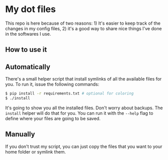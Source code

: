 # My dot files

This repo is here because of two reasons: 1) It's easier to keep track
of the changes in my config files, 2) it's a good way to share nice
things I've done in the softwares I use.

## How to use it

## Automatically

There's a small helper script that install symlinks of all the available
files for you. To run it, issue the following commands:

```bash
$ pip install -r requirements.txt # optional for coloring
$ ./install
```

It's going to show you all the installed files. Don't worry about
backups. The `install` helper will do that for you. You can run it with
the `--help` flag to define where your files are going to be saved.

## Manually

If you don't trust my script, you can just copy the files that you want
to your home folder or symlink them.
